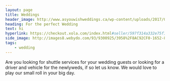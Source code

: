 ```yaml
---
layout: page
title: Weddings
header_image: http://www.asyouwishweddings.ca/wp-content/uploads/2017/09/asyouwishweddings-niagara-on-the-lake-wedding-kurtz-orchards-iryna-brendan-45.jpg 
heading: For the perfect Wedding
text: hi
hyperlink: https://checkout.xola.com/index.html#seller/597f314a332e75f1708b4568?openExternal=true
side_image: http://images8.webydo.com/93/9300925/3958%2F8AC92CF0-1652-8EE3-93EE-20591B2C8386.jpg
tags:
    - wedding
---
```


 Are you looking for shuttle services for your wedding guests or looking for a driver and vehicle for the newlyweds, if so let us know. We would love to play our small roll in your big day.